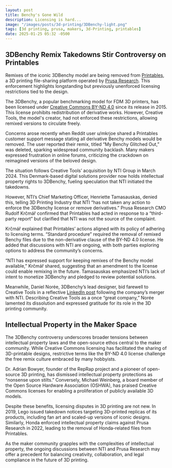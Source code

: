 ```yaml
---
layout: post
title: Benchy's Gone Wild
description: Licensing is hard...
image: "/images/posts/3d-printing/3DBenchy-light.png"
tags: [3d printing, prusa, makers, 3d-Printing, printables]
date: 2025-01-25 05:32 -0500
---
```

## 3DBenchy Remix Takedowns Stir Controversy on Printables

Remixes of the iconic 3DBenchy model are being removed from
[Printables](https://printables.com), a 3D printing file-sharing platform
operated by [Prusa Research](https://www.prusa3d.com/). This enforcement
highlights longstanding but previously unenforced licensing restrictions tied to
the design.

The 3DBenchy, a popular benchmarking model for FDM 3D printers, has been
licensed under [Creative Commons BY-ND
4.0](https://creativecommons.org/licenses/by-nd/4.0/) since its release in 2015.
This license prohibits redistribution of derivative works. However, Creative
Tools, the model's creator, had not enforced these restrictions, allowing
remixed versions to circulate freely.

Concerns arose recently when Reddit user u/mkrjoe shared a Printables customer
support message stating all derivative Benchy models would be removed. The user
reported their remix, titled “My Benchy Glitched Out,” was deleted, sparking
widespread community backlash. Many makers expressed frustration in online
forums, criticizing the crackdown on reimagined versions of the beloved design.

The situation follows Creative Tools’ acquisition by NTI Group in March 2024.
This Denmark-based digital solutions provider now holds intellectual property
rights to 3DBenchy, fueling speculation that NTI initiated the takedowns.

However, NTI’s Chief Marketing Officer, Henriette Tamasauskas, denied this,
telling 3D Printing Industry that NTI “has not taken any action to enforce the
3DBenchy license or remove derivatives.” Prusa Research CMO Rudolf Krčmář
confirmed that Printables had acted in response to a “third-party report” but
clarified that NTI was not the source of the complaint.

Krčmář explained that Printables’ actions aligned with its policy of adhering to
licensing terms. “Standard procedure” required the removal of remixed Benchy
files due to the non-derivative clause of the BY-ND 4.0 license. He added that
discussions with NTI are ongoing, with both parties exploring options to address
the community’s concerns.

“NTI has expressed support for keeping remixes of the Benchy model available,”
Krčmář shared, suggesting that an amendment to the license could enable remixing
in the future. Tamasauskas emphasized NTI’s lack of intent to monetize 3DBenchy
and pledged to review potential solutions.

Meanwhile, Daniel Norée, 3DBenchy’s lead designer, bid farewell to Creative
Tools in a reflective [LinkedIn post](https://www.linkedin.com/feed/update/urn:li:activity:7282680313879683072/) following the company’s merger with NTI.
Describing Creative Tools as a once “great company,” Norée lamented its
dissolution and expressed gratitude for its role in the 3D printing community.

## Intellectual Property in the Maker Space

The 3DBenchy controversy underscores broader tensions between intellectual
property laws and the open-source ethos central to the maker community. While
Creative Commons licensing has facilitated the sharing of 3D-printable designs,
restrictive terms like the BY-ND 4.0 license challenge the free remix culture
embraced by many hobbyists.

Dr. Adrian Bowyer, founder of the RepRap project and a pioneer of open-source 3D
printing, has dismissed intellectual property protections as “nonsense upon
stilts.” Conversely, Michael Weinberg, a board member of the Open Source
Hardware Association (OSHWA), has praised Creative Commons licenses for enabling
a proliferation of publicly available 3D models.

Despite these benefits, licensing disputes in 3D printing are not new. In 2019,
Lego issued takedown notices targeting 3D-printed replicas of its products,
including fan art and scaled-up versions of iconic designs. Similarly, Honda
enforced intellectual property claims against Prusa Research in 2022, leading to
the removal of Honda-related files from Printables.

As the maker community grapples with the complexities of intellectual property,
the ongoing discussions between NTI and Prusa Research may offer a precedent for
balancing creativity, collaboration, and legal compliance in the future of 3D
printing.
